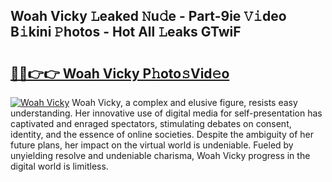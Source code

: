 ## Woah Vicky 𝙻eaked 𝙽u𝚍e - Part-9ie 𝚅𝚒deo B𝚒kini 𝙿hotos - Hot All 𝙻eaks GTwiF

# <h2><a href="http://ld65ya.urlbe.top/?page=Woah+Vicky">🔗🔗👉👉 Woah Vicky P𝚑oto𝚜Vid𝚎o</a></h2>

[![Woah Vicky](https://i.imgur.com/eBuTRDB.gif)](http://ld65ya.urlbe.top/?page=Woah+Vicky)
Woah Vicky, a complex and elusive figure, resists easy understanding. Her innovative use of digital media for self-presentation has captivated and enraged spectators, stimulating debates on consent, identity, and the essence of online societies. Despite the ambiguity of her future plans, her impact on the virtual world is undeniable. Fueled by unyielding resolve and undeniable charisma, Woah Vicky progress in the digital world is limitless.
